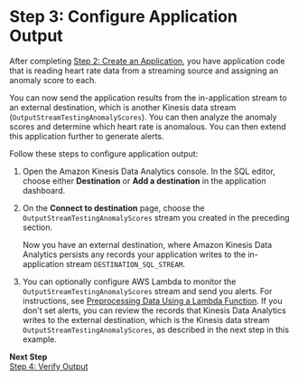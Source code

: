 # Step 3: Configure Application Output<a name="app-anomaly-create-ka-app-config-destination"></a>

After completing [Step 2: Create an Application](app-anom-score-create-app.md), you have application code that is reading heart rate data from a streaming source and assigning an anomaly score to each\. 

You can now send the application results from the in\-application stream to an external destination, which is another Kinesis data stream \(`OutputStreamTestingAnomalyScores`\)\. You can then analyze the anomaly scores and determine which heart rate is anomalous\. You can then extend this application further to generate alerts\. 

Follow these steps to configure application output:

1. Open the Amazon Kinesis Data Analytics console\. In the SQL editor, choose either **Destination** or **Add a destination** in the application dashboard\. 

1. On the **Connect to destination** page, choose the `OutputStreamTestingAnomalyScores` stream you created in the preceding section\.

   Now you have an external destination, where Amazon Kinesis Data Analytics persists any records your application writes to the in\-application stream `DESTINATION_SQL_STREAM`\. 

1. You can optionally configure AWS Lambda to monitor the `OutputStreamTestingAnomalyScores` stream and send you alerts\. For instructions, see [Preprocessing Data Using a Lambda Function](lambda-preprocessing.md)\. If you don't set alerts, you can review the records that Kinesis Data Analytics writes to the external destination, which is the Kinesis data stream `OutputStreamTestingAnomalyScores`, as described in the next step in this example\.

**Next Step**  
[Step 4: Verify Output](app-anomaly-verify-output.md)